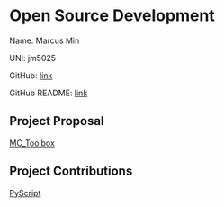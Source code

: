 # Open Source Development

Name: Marcus Min

UNI: jm5025

GitHub: [link](https://github.com/marcusm117)

GitHub README: [link](https://github.com/marcusm117/marcusm117/blob/master/README.md)

<!--
| Name           | Marcus Min        |
|:--             |:--                |
| UNI            | jm5025            |
| GitHub Profile | [link](https://github.com/marcusm117) |
| GitHub README  | [link](https://github.com/marcusm117/marcusm117/blob/master/README.md) |
-->


## Project Proposal
[MC_Toolbox](./projects/MC_Toolbox.md)

## Project Contributions
[PyScript](./projects/PyScript.md)

